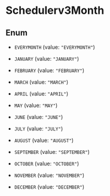 

# Schedulerv3Month

## Enum


* `EVERYMONTH` (value: `"EVERYMONTH"`)

* `JANUARY` (value: `"JANUARY"`)

* `FEBRUARY` (value: `"FEBRUARY"`)

* `MARCH` (value: `"MARCH"`)

* `APRIL` (value: `"APRIL"`)

* `MAY` (value: `"MAY"`)

* `JUNE` (value: `"JUNE"`)

* `JULY` (value: `"JULY"`)

* `AUGUST` (value: `"AUGUST"`)

* `SEPTEMBER` (value: `"SEPTEMBER"`)

* `OCTOBER` (value: `"OCTOBER"`)

* `NOVEMBER` (value: `"NOVEMBER"`)

* `DECEMBER` (value: `"DECEMBER"`)



